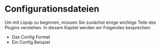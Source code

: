 # Configurationsdateien
Um mit Liquip zu beginnen, müssen Sie zunächst einige wichtige Teile des Plugins verstehen. In diesem Kapitel werden wir Folgendes besprechen:
* Das Config Format
* Ein Config Beispiel
